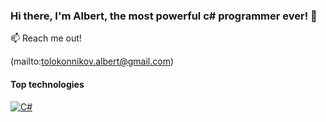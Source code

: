 ### Hi there, I'm Albert, the most powerful c# programmer ever! 👋


📫 Reach me out!

(mailto:tolokonnikov.albert@gmail.com)

#### Top technologies 

[![C#](https://img.shields.io/badge/C%23-239120?style=for-the-badge&logo=c-sharp&logoColor=white)](#)
